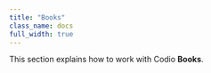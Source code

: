 ```yaml
---
title: "Books"
class_name: docs
full_width: true
---
```


This section explains how to work with Codio **Books**.


